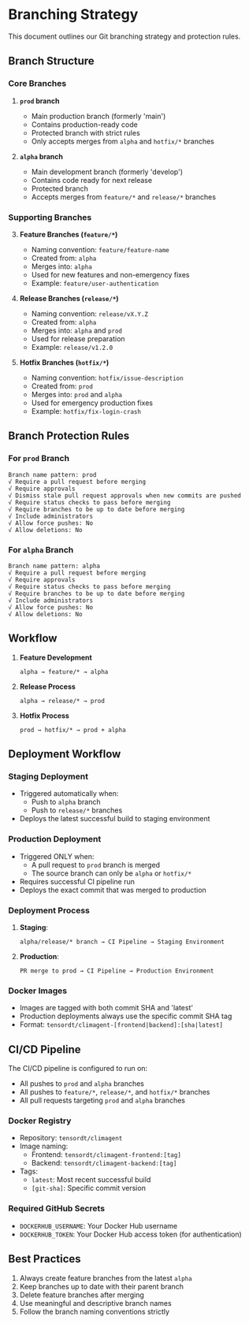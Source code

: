 # Branching Strategy

This document outlines our Git branching strategy and protection rules.

## Branch Structure

### Core Branches

1. **`prod` branch**
   - Main production branch (formerly 'main')
   - Contains production-ready code
   - Protected branch with strict rules
   - Only accepts merges from `alpha` and `hotfix/*` branches

2. **`alpha` branch**
   - Main development branch (formerly 'develop')
   - Contains code ready for next release
   - Protected branch
   - Accepts merges from `feature/*` and `release/*` branches

### Supporting Branches

3. **Feature Branches (`feature/*`)**
   - Naming convention: `feature/feature-name`
   - Created from: `alpha`
   - Merges into: `alpha`
   - Used for new features and non-emergency fixes
   - Example: `feature/user-authentication`

4. **Release Branches (`release/*`)**
   - Naming convention: `release/vX.Y.Z`
   - Created from: `alpha`
   - Merges into: `alpha` and `prod`
   - Used for release preparation
   - Example: `release/v1.2.0`

5. **Hotfix Branches (`hotfix/*`)**
   - Naming convention: `hotfix/issue-description`
   - Created from: `prod`
   - Merges into: `prod` and `alpha`
   - Used for emergency production fixes
   - Example: `hotfix/fix-login-crash`

## Branch Protection Rules

### For `prod` Branch
```
Branch name pattern: prod
√ Require a pull request before merging
√ Require approvals
√ Dismiss stale pull request approvals when new commits are pushed
√ Require status checks to pass before merging
√ Require branches to be up to date before merging
√ Include administrators
√ Allow force pushes: No
√ Allow deletions: No
```

### For `alpha` Branch
```
Branch name pattern: alpha
√ Require a pull request before merging
√ Require approvals
√ Require status checks to pass before merging
√ Require branches to be up to date before merging
√ Include administrators
√ Allow force pushes: No
√ Allow deletions: No
```

## Workflow

1. **Feature Development**
   ```
   alpha → feature/* → alpha
   ```

2. **Release Process**
   ```
   alpha → release/* → prod
   ```

3. **Hotfix Process**
   ```
   prod → hotfix/* → prod + alpha
   ```

## Deployment Workflow

### Staging Deployment
- Triggered automatically when:
  - Push to `alpha` branch
  - Push to `release/*` branches
- Deploys the latest successful build to staging environment

### Production Deployment
- Triggered ONLY when:
  - A pull request to `prod` branch is merged
  - The source branch can only be `alpha` or `hotfix/*`
- Requires successful CI pipeline run
- Deploys the exact commit that was merged to production

### Deployment Process
1. **Staging**:
   ```
   alpha/release/* branch → CI Pipeline → Staging Environment
   ```

2. **Production**:
   ```
   PR merge to prod → CI Pipeline → Production Environment
   ```

### Docker Images
- Images are tagged with both commit SHA and 'latest'
- Production deployments always use the specific commit SHA tag
- Format: `tensordt/climagent-[frontend|backend]:[sha|latest]`

## CI/CD Pipeline

The CI/CD pipeline is configured to run on:
- All pushes to `prod` and `alpha` branches
- All pushes to `feature/*`, `release/*`, and `hotfix/*` branches
- All pull requests targeting `prod` and `alpha` branches

### Docker Registry
- Repository: `tensordt/climagent`
- Image naming:
  - Frontend: `tensordt/climagent-frontend:[tag]`
  - Backend: `tensordt/climagent-backend:[tag]`
- Tags:
  - `latest`: Most recent successful build
  - `[git-sha]`: Specific commit version

### Required GitHub Secrets
- `DOCKERHUB_USERNAME`: Your Docker Hub username
- `DOCKERHUB_TOKEN`: Your Docker Hub access token (for authentication)

## Best Practices

1. Always create feature branches from the latest `alpha`
2. Keep branches up to date with their parent branch
3. Delete feature branches after merging
4. Use meaningful and descriptive branch names
5. Follow the branch naming conventions strictly
